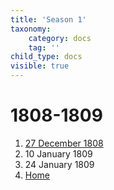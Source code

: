 ```yaml
---
title: 'Season 1'
taxonomy:
    category: docs
    tag: ''
child_type: docs
visible: true
---
```


# 1808-1809

1. [27 December 1808](meeting-01)
2. 10 January 1809
3. 24 January 1809
4. [Home](../home)